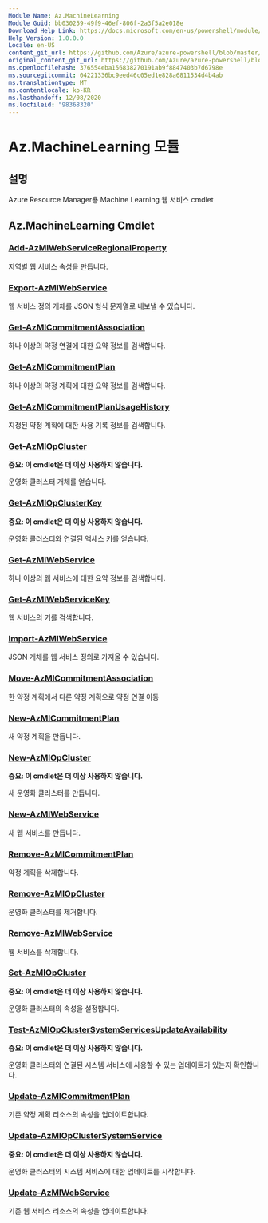 ```yaml
---
Module Name: Az.MachineLearning
Module Guid: bb030259-49f9-46ef-806f-2a3f5a2e018e
Download Help Link: https://docs.microsoft.com/en-us/powershell/module/az.machinelearning
Help Version: 1.0.0.0
Locale: en-US
content_git_url: https://github.com/Azure/azure-powershell/blob/master/src/MachineLearning/MachineLearning/help/Az.MachineLearning.md
original_content_git_url: https://github.com/Azure/azure-powershell/blob/master/src/MachineLearning/MachineLearning/help/Az.MachineLearning.md
ms.openlocfilehash: 376554eba156838270191ab9f8847403b7d6798e
ms.sourcegitcommit: 04221336bc9eed46c05ed1e828a6811534d4b4ab
ms.translationtype: MT
ms.contentlocale: ko-KR
ms.lasthandoff: 12/08/2020
ms.locfileid: "98368320"
---
```

# Az.MachineLearning 모듈
## 설명
Azure Resource Manager용 Machine Learning 웹 서비스 cmdlet

## Az.MachineLearning Cmdlet
### [Add-AzMlWebServiceRegionalProperty](Add-AzMlWebServiceRegionalProperty.md)
지역별 웹 서비스 속성을 만듭니다.

### [Export-AzMlWebService](Export-AzMlWebService.md)
웹 서비스 정의 개체를 JSON 형식 문자열로 내보낼 수 있습니다.

### [Get-AzMlCommitmentAssociation](Get-AzMlCommitmentAssociation.md)
하나 이상의 약정 연결에 대한 요약 정보를 검색합니다.

### [Get-AzMlCommitmentPlan](Get-AzMlCommitmentPlan.md)
하나 이상의 약정 계획에 대한 요약 정보를 검색합니다.

### [Get-AzMlCommitmentPlanUsageHistory](Get-AzMlCommitmentPlanUsageHistory.md)
지정된 약정 계획에 대한 사용 기록 정보를 검색합니다.

### [Get-AzMlOpCluster](Get-AzMlOpCluster.md)
**중요: 이 cmdlet은 더 이상 사용하지 않습니다.**

운영화 클러스터 개체를 얻습니다.

### [Get-AzMlOpClusterKey](Get-AzMlOpClusterKey.md)
**중요: 이 cmdlet은 더 이상 사용하지 않습니다.**

운영화 클러스터와 연결된 액세스 키를 얻습니다.

### [Get-AzMlWebService](Get-AzMlWebService.md)
하나 이상의 웹 서비스에 대한 요약 정보를 검색합니다.

### [Get-AzMlWebServiceKey](Get-AzMlWebServiceKey.md)
웹 서비스의 키를 검색합니다.

### [Import-AzMlWebService](Import-AzMlWebService.md)
JSON 개체를 웹 서비스 정의로 가져올 수 있습니다.

### [Move-AzMlCommitmentAssociation](Move-AzMlCommitmentAssociation.md)
한 약정 계획에서 다른 약정 계획으로 약정 연결 이동

### [New-AzMlCommitmentPlan](New-AzMlCommitmentPlan.md)
새 약정 계획을 만듭니다.

### [New-AzMlOpCluster](New-AzMlOpCluster.md)
**중요: 이 cmdlet은 더 이상 사용하지 않습니다.**

새 운영화 클러스터를 만듭니다.

### [New-AzMlWebService](New-AzMlWebService.md)
새 웹 서비스를 만듭니다.

### [Remove-AzMlCommitmentPlan](Remove-AzMlCommitmentPlan.md)
약정 계획을 삭제합니다.

### [Remove-AzMlOpCluster](Remove-AzMlOpCluster.md)
운영화 클러스터를 제거합니다.

### [Remove-AzMlWebService](Remove-AzMlWebService.md)
웹 서비스를 삭제합니다.

### [Set-AzMlOpCluster](Set-AzMlOpCluster.md)
**중요: 이 cmdlet은 더 이상 사용하지 않습니다.**

운영화 클러스터의 속성을 설정합니다.

### [Test-AzMlOpClusterSystemServicesUpdateAvailability](Test-AzMlOpClusterSystemServicesUpdateAvailability.md)
**중요: 이 cmdlet은 더 이상 사용하지 않습니다.**

운영화 클러스터와 연결된 시스템 서비스에 사용할 수 있는 업데이트가 있는지 확인합니다.

### [Update-AzMlCommitmentPlan](Update-AzMlCommitmentPlan.md)
기존 약정 계획 리소스의 속성을 업데이트합니다.

### [Update-AzMlOpClusterSystemService](Update-AzMlOpClusterSystemService.md)
**중요: 이 cmdlet은 더 이상 사용하지 않습니다.**

운영화 클러스터의 시스템 서비스에 대한 업데이트를 시작합니다.

### [Update-AzMlWebService](Update-AzMlWebService.md)
기존 웹 서비스 리소스의 속성을 업데이트합니다.

